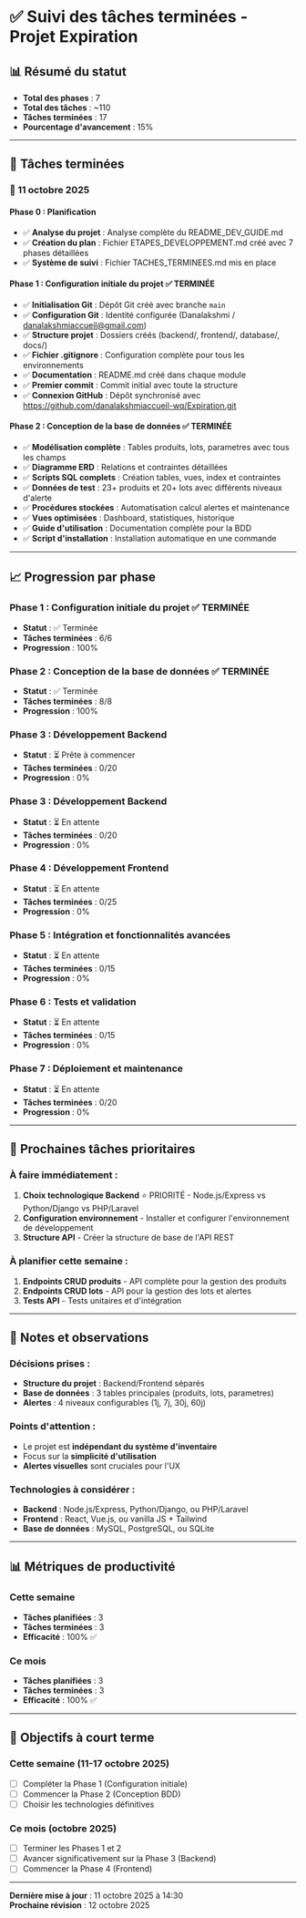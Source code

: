 # ✅ Suivi des tâches terminées - Projet Expiration

## 📊 Résumé du statut
- **Total des phases** : 7
- **Total des tâches** : ~110
- **Tâches terminées** : 17
- **Pourcentage d'avancement** : 15%

---

## 🏁 Tâches terminées

### 📅 11 octobre 2025

#### Phase 0 : Planification
- ✅ **Analyse du projet** : Analyse complète du README_DEV_GUIDE.md
- ✅ **Création du plan** : Fichier ETAPES_DEVELOPPEMENT.md créé avec 7 phases détaillées
- ✅ **Système de suivi** : Fichier TACHES_TERMINEES.md mis en place

#### Phase 1 : Configuration initiale du projet ✅ TERMINÉE
- ✅ **Initialisation Git** : Dépôt Git créé avec branche `main`
- ✅ **Configuration Git** : Identité configurée (Danalakshmi / danalakshmiaccueil@gmail.com)
- ✅ **Structure projet** : Dossiers créés (backend/, frontend/, database/, docs/)
- ✅ **Fichier .gitignore** : Configuration complète pour tous les environnements
- ✅ **Documentation** : README.md créé dans chaque module
- ✅ **Premier commit** : Commit initial avec toute la structure
- ✅ **Connexion GitHub** : Dépôt synchronisé avec https://github.com/danalakshmiaccueil-wq/Expiration.git

#### Phase 2 : Conception de la base de données ✅ TERMINÉE
- ✅ **Modélisation complète** : Tables produits, lots, parametres avec tous les champs
- ✅ **Diagramme ERD** : Relations et contraintes détaillées
- ✅ **Scripts SQL complets** : Création tables, vues, index et contraintes
- ✅ **Données de test** : 23+ produits et 20+ lots avec différents niveaux d'alerte
- ✅ **Procédures stockées** : Automatisation calcul alertes et maintenance
- ✅ **Vues optimisées** : Dashboard, statistiques, historique
- ✅ **Guide d'utilisation** : Documentation complète pour la BDD
- ✅ **Script d'installation** : Installation automatique en une commande

---

## 📈 Progression par phase

### Phase 1 : Configuration initiale du projet ✅ TERMINÉE
- **Statut** : ✅ Terminée
- **Tâches terminées** : 6/6
- **Progression** : 100%

### Phase 2 : Conception de la base de données ✅ TERMINÉE
- **Statut** : ✅ Terminée
- **Tâches terminées** : 8/8
- **Progression** : 100%

### Phase 3 : Développement Backend
- **Statut** : ⏳ Prête à commencer
- **Tâches terminées** : 0/20
- **Progression** : 0%

### Phase 3 : Développement Backend
- **Statut** : ⏳ En attente
- **Tâches terminées** : 0/20
- **Progression** : 0%

### Phase 4 : Développement Frontend
- **Statut** : ⏳ En attente
- **Tâches terminées** : 0/25
- **Progression** : 0%

### Phase 5 : Intégration et fonctionnalités avancées
- **Statut** : ⏳ En attente
- **Tâches terminées** : 0/15
- **Progression** : 0%

### Phase 6 : Tests et validation
- **Statut** : ⏳ En attente
- **Tâches terminées** : 0/15
- **Progression** : 0%

### Phase 7 : Déploiement et maintenance
- **Statut** : ⏳ En attente
- **Tâches terminées** : 0/20
- **Progression** : 0%

---

## 🎯 Prochaines tâches prioritaires

### À faire immédiatement :
1. **Choix technologique Backend** ⭐ PRIORITÉ - Node.js/Express vs Python/Django vs PHP/Laravel
2. **Configuration environnement** - Installer et configurer l'environnement de développement
3. **Structure API** - Créer la structure de base de l'API REST

### À planifier cette semaine :
1. **Endpoints CRUD produits** - API complète pour la gestion des produits
2. **Endpoints CRUD lots** - API pour la gestion des lots et alertes
3. **Tests API** - Tests unitaires et d'intégration

---

## 📝 Notes et observations

### Décisions prises :
- **Structure du projet** : Backend/Frontend séparés
- **Base de données** : 3 tables principales (produits, lots, parametres)
- **Alertes** : 4 niveaux configurables (1j, 7j, 30j, 60j)

### Points d'attention :
- Le projet est **indépendant du système d'inventaire**
- Focus sur la **simplicité d'utilisation**
- **Alertes visuelles** sont cruciales pour l'UX

### Technologies à considérer :
- **Backend** : Node.js/Express, Python/Django, ou PHP/Laravel
- **Frontend** : React, Vue.js, ou vanilla JS + Tailwind
- **Base de données** : MySQL, PostgreSQL, ou SQLite

---

## 📊 Métriques de productivité

### Cette semaine
- **Tâches planifiées** : 3
- **Tâches terminées** : 3
- **Efficacité** : 100% ✅

### Ce mois
- **Tâches planifiées** : 3
- **Tâches terminées** : 3
- **Efficacité** : 100% ✅

---

## 🚀 Objectifs à court terme

### Cette semaine (11-17 octobre 2025)
- [ ] Compléter la Phase 1 (Configuration initiale)
- [ ] Commencer la Phase 2 (Conception BDD)
- [ ] Choisir les technologies définitives

### Ce mois (octobre 2025)
- [ ] Terminer les Phases 1 et 2
- [ ] Avancer significativement sur la Phase 3 (Backend)
- [ ] Commencer la Phase 4 (Frontend)

---

**Dernière mise à jour** : 11 octobre 2025 à 14:30  
**Prochaine révision** : 12 octobre 2025